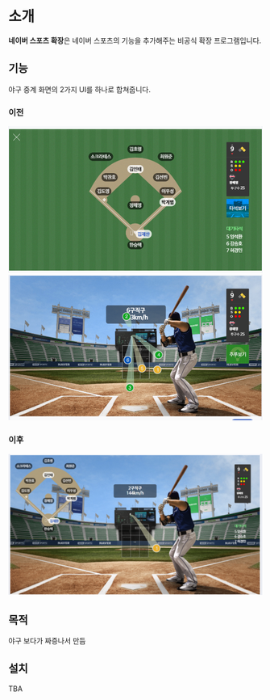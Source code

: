 # 소개
**네이버 스포츠 확장**은 네이버 스포츠의 기능을 추가해주는 비공식 확장 프로그램입니다.

## 기능
야구 중계 화면의 2가지 UI를 하나로 합쳐줍니다. 
### 이전
![](public/screenshot-before.png)
![](public/screenshot-before2.png)

### 이후
![](public/screenshot-after.png)

## 목적
야구 보다가 짜증나서 만듬

## 설치
TBA